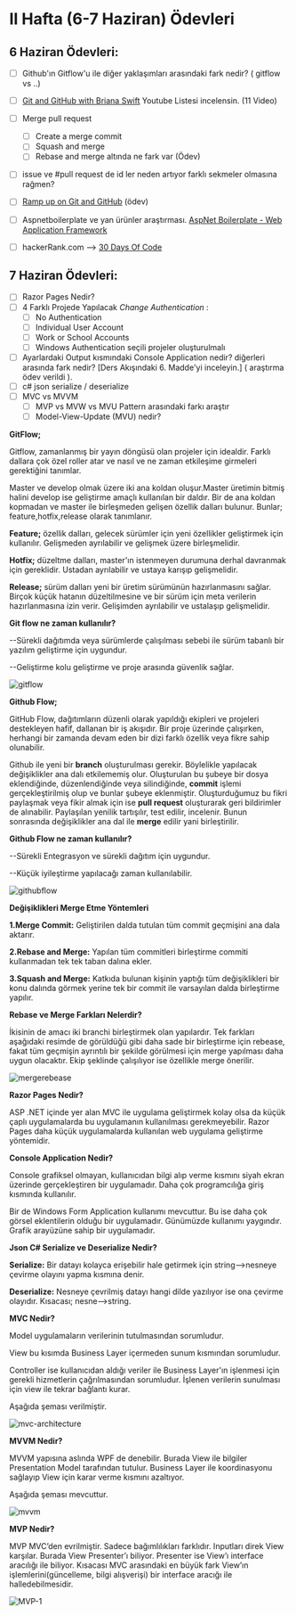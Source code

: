 # II Hafta (6-7 Haziran) Ödevleri 

## 6 Haziran Ödevleri:
- [ ] Github'ın Gitflow'u ile diğer yaklaşımları arasındaki fark nedir? ( gitflow vs ..)
- [ ] [Git and GitHub with Briana Swift](https://www.youtube.com/playlist?list=PLg7s6cbtAD17Gw5u8644bgKhgRLiJXdX4) Youtube Listesi incelensin. (11 Video)
- [ ] Merge pull request
    - [ ] Create a merge commit
    - [ ] Squash and merge 
    - [ ] Rebase and merge altında ne fark var (Ödev)
- [ ] issue ve #pull request de id ler neden artıyor farklı sekmeler olmasına rağmen?
- [ ] [Ramp up on Git and GitHub](https://lab.github.com/githubtraining/paths/ramp-up-on-git-and-github) (ödev)
- [ ] Aspnetboilerplate ve yan ürünler araştırması. [AspNet Boilerplate - Web Application Framework](https://aspnetboilerplate.com/)
- [ ] hackerRank.com --> [30 Days Of Code](https://www.hackerrank.com/domains/tutorials/30-days-of-code)


## 7 Haziran Ödevleri:
- [ ] Razor Pages Nedir?
- [ ] 4 Farklı Projede Yapılacak *Change Authentication* :
  - [ ] No Authentication
  - [ ] Individual User Account
  - [ ] Work or School Accounts
  - [ ] Windows Authentication seçili projeler oluşturulmalı
- [ ] Ayarlardaki Output kısmındaki Console Application nedir? diğerleri arasında fark nedir? [Ders Akışındaki 6. Madde'yi inceleyin.] ( araştırma ödev verildi ).
- [ ] c# json serialize / deserialize
- [ ] MVC vs MVVM
   - [ ] MVP vs MVW vs MVU Pattern arasındaki farkı araştır
   - [ ] Model-View-Update (MVU) nedir?

**GitFlow;**

Gitflow, zamanlanmış bir yayın döngüsü olan projeler için idealdir. Farklı dallara çok özel roller atar ve nasıl ve ne zaman etkileşime girmeleri gerektiğini tanımlar.

Master ve develop olmak üzere iki ana koldan oluşur.Master üretimin bitmiş halini develop ise geliştirme amaçlı kullanılan bir daldır. Bir de ana koldan kopmadan ve master ile birleşmeden gelişen özellik dalları bulunur. Bunlar; feature,hotfix,release olarak tanımlanır.

**Feature;** özellik dalları, gelecek sürümler için yeni özellikler geliştirmek için kullanılır. Gelişmeden ayrılabilir ve gelişmek üzere birleşmelidir.

**Hotfix;** düzeltme dalları, master'ın istenmeyen durumuna derhal davranmak için gereklidir. Ustadan ayrılabilir ve ustaya karışıp gelişmelidir.

**Release;** sürüm dalları yeni bir üretim sürümünün hazırlanmasını sağlar. Birçok küçük hatanın düzeltilmesine ve bir sürüm için meta verilerin hazırlanmasına izin verir. Gelişimden ayrılabilir ve ustalaşıp gelişmelidir.

**Git flow ne zaman kullanılır?**

--Sürekli dağıtımda veya sürümlerde çalışılması sebebi ile sürüm tabanlı bir yazılım geliştirme için uygundur.

--Geliştirme kolu geliştirme ve proje arasında güvenlik sağlar.

![gitflow](https://user-images.githubusercontent.com/66273342/84819643-04410200-b021-11ea-8ffc-27736bbdb723.PNG)



**Github Flow;**

GitHub Flow, dağıtımların düzenli olarak yapıldığı ekipleri ve projeleri destekleyen hafif, dallanan bir iş akışıdır. Bir proje üzerinde çalışırken, herhangi bir zamanda devam eden bir dizi farklı özellik veya fikre sahip olunabilir. 

Github ile yeni bir **branch** oluşturulması gerekir. Böylelikle yapılacak değişiklikler ana dalı etkilememiş olur. Oluşturulan bu şubeye bir dosya eklendiğinde, düzenlendiğinde veya silindiğinde, **commit** işlemi gerçekleştirilmiş olup ve bunlar şubeye eklenmiştir. Oluşturduğumuz bu fikri paylaşmak veya fikir almak için ise **pull request** oluşturarak geri bildirimler de alınabilir. Paylaşılan yenilik tartışılır, test edilir, incelenir. Bunun sonrasında değişiklikler ana dal ile **merge** edilir yani birleştirilir.

**Github Flow ne zaman kullanılır?**

--Sürekli Entegrasyon ve sürekli dağıtım için uygundur.

--Küçük iyileştirme yapılacağı zaman kullanılabilir.

![githubflow](https://user-images.githubusercontent.com/66273342/84819563-e70c3380-b020-11ea-878d-f26312471823.PNG)


**Değişiklikleri Merge Etme Yöntemleri**

**1.Merge Commit:** Geliştirilen dalda tutulan tüm commit geçmişini ana dala aktarır.

**2.Rebase and Merge:** Yapılan tüm commitleri birleştirme commiti kullanmadan tek tek taban dalına ekler.

**3.Squash and Merge:** Katkıda bulunan kişinin yaptığı tüm değişiklikleri bir konu dalında görmek yerine tek bir commit ile varsayılan dalda birleştirme yapılır.

**Rebase ve Merge Farkları Nelerdir?**

İkisinin de amacı iki branchi birleştirmek olan yapılardır. Tek farkları aşağıdaki resimde de görüldüğü gibi daha sade bir birleştirme için rebease, fakat tüm geçmişin ayrıntılı bir şekilde görülmesi için merge yapılması daha uygun olacaktır. Ekip şeklinde çalışılıyor ise özellikle merge önerilir.


![mergerebease](https://user-images.githubusercontent.com/66273342/85228113-299b8a80-b3ea-11ea-9b1c-1b60e9f20954.png)


**Razor Pages Nedir?**

ASP .NET içinde yer alan MVC ile uygulama geliştirmek kolay olsa da küçük çaplı uygulamalarda bu uygulamanın kullanılması gerekmeyebilir. Razor Pages daha küçük uygulamalarda kullanılan web uygulama geliştirme yöntemidir.

**Console Application Nedir?**

Console grafiksel olmayan, kullanıcıdan bilgi alıp verme kısmını siyah ekran üzerinde gerçekleştiren bir uygulamadır. Daha çok programcılığa giriş kısmında kullanılır.

Bir de Windows Form Application kullanımı mevcuttur. Bu ise daha çok görsel eklentilerin olduğu bir uygulamadır. Günümüzde kullanımı yaygındır. Grafik arayüzüne sahip bir uygulamadır.


**Json C# Serialize ve Deserialize Nedir?**

**Serialize:** Bir datayı kolayca erişebilir hale getirmek için string-->nesneye çevirme olayını yapma kısmına denir.

**Deserialize:** Nesneye çevrilmiş datayı hangi dilde yazılıyor ise ona çevirme olayıdır. Kısacası; nesne-->string.

**MVC Nedir?**

Model uygulamaların verilerinin tutulmasından sorumludur.

View bu kısımda Business Layer içermeden sunum kısmından sorumludur.

Controller ise kullanıcıdan aldığı veriler ile Business Layer'ın işlenmesi için gerekli hizmetlerin çağrılmasından sorumludur. İşlenen verilerin sunulması için view ile tekrar bağlantı kurar.

Aşağıda şeması verilmiştir.


![mvc-architecture](https://user-images.githubusercontent.com/66273342/85952082-aa6d0000-b96f-11ea-8b8b-a182cfc0aab4.gif)

**MVVM Nedir?**

MVVM yapısına aslında WPF de denebilir. Burada View ile bilgiler Presentation Model tarafından tutulur. Business Layer ile koordinasyonu sağlayıp View için karar verme kısmını azaltıyor.

Aşağıda şeması mevcuttur.


![mvvm](https://user-images.githubusercontent.com/66273342/85952101-c07ac080-b96f-11ea-805e-7b4f64b3ecdc.png)


**MVP Nedir?**

MVP MVC’den evrilmiştir. Sadece bağımlılıkları farklıdır. Inputları direk View karşılar. Burada View Presenter’ı biliyor. Presenter ise View’ı interface aracılığı ile biliyor. Kısacası MVC arasındaki en büyük fark View’ın işlemlerini(güncelleme, bilgi alışverişi) bir interface aracığı ile halledebilmesidir.


![MVP-1](https://user-images.githubusercontent.com/66273342/85952374-8b6f6d80-b971-11ea-9113-73b7b7dd2595.png)




